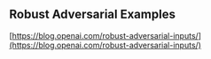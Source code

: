## Robust Adversarial Examples
  
  [https://blog.openai.com/robust-adversarial-inputs/](https://blog.openai.com/robust-adversarial-inputs/)